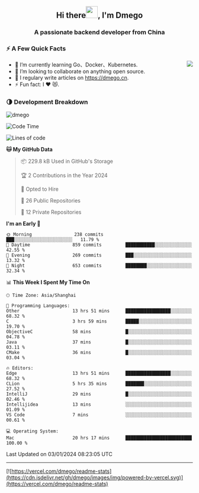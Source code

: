 <h2 align="center">Hi there<img src="https://cdn.jsdelivr.net/gh/dmego/images/img/Hi.gif" height="32" />, I'm Dmego </h2>
<h3 align="center">A passionate backend developer from China</h3>

### ⚡️ A Few Quick Facts

<img align="right" src="https://readme-stats-dmego.vercel.app/api?username=dmego&show_icons=true&icon_color=1573B3&hide_title=true&text_color=718096&bg_color=00000000&hide_border=true"/>

<ul>
    <li> 🌱 I’m currently learning Go、Docker、Kubernetes.</li>
    <li> 👯 I’m looking to collaborate on anything open source.</li>
    <li> 📝 I regulary write articles on <a href="https://dmego.cn">https://dmego.cn</a>.</li>
    <li> ⚡ Fun fact: I ❤️ 😻.</li>
</ul>

### 🌗 Development Breakdown

<img src="https://komarev.com/ghpvc/?username=dmego" alt="dmego" />

<!--START_SECTION:waka-->
![Code Time](http://img.shields.io/badge/Code%20Time-2%2C442%20hrs%2018%20mins-blue)

![Lines of code](https://img.shields.io/badge/From%20Hello%20World%20I%27ve%20Written-681.2%20thousand%20lines%20of%20code-blue)

**🐱 My GitHub Data** 

> 📦 229.8 kB Used in GitHub's Storage 
 > 
> 🏆 2 Contributions in the Year 2024
 > 
> 💼 Opted to Hire
 > 
> 📜 26 Public Repositories 
 > 
> 🔑 12 Private Repositories 
 > 
**I'm an Early 🐤** 

```text
🌞 Morning                238 commits         ███░░░░░░░░░░░░░░░░░░░░░░   11.79 % 
🌆 Daytime                859 commits         ███████████░░░░░░░░░░░░░░   42.55 % 
🌃 Evening                269 commits         ███░░░░░░░░░░░░░░░░░░░░░░   13.32 % 
🌙 Night                  653 commits         ████████░░░░░░░░░░░░░░░░░   32.34 % 
```


📊 **This Week I Spent My Time On** 

```text
🕑︎ Time Zone: Asia/Shanghai

💬 Programming Languages: 
Other                    13 hrs 51 mins      █████████████████░░░░░░░░   68.32 % 
C                        3 hrs 59 mins       █████░░░░░░░░░░░░░░░░░░░░   19.70 % 
ObjectiveC               58 mins             █░░░░░░░░░░░░░░░░░░░░░░░░   04.78 % 
Java                     37 mins             █░░░░░░░░░░░░░░░░░░░░░░░░   03.11 % 
CMake                    36 mins             █░░░░░░░░░░░░░░░░░░░░░░░░   03.04 % 

🔥 Editors: 
Edge                     13 hrs 51 mins      █████████████████░░░░░░░░   68.32 % 
CLion                    5 hrs 35 mins       ███████░░░░░░░░░░░░░░░░░░   27.52 % 
IntelliJ                 29 mins             █░░░░░░░░░░░░░░░░░░░░░░░░   02.46 % 
Intellijidea             13 mins             ░░░░░░░░░░░░░░░░░░░░░░░░░   01.09 % 
VS Code                  7 mins              ░░░░░░░░░░░░░░░░░░░░░░░░░   00.61 % 

💻 Operating System: 
Mac                      20 hrs 17 mins      █████████████████████████   100.00 % 
```


 Last Updated on 03/01/2024 08:23:05 UTC
<!--END_SECTION:waka-->

---

[![https://vercel.com/dmego/readme-stats](https://cdn.jsdelivr.net/gh/dmego/images/img/powered-by-vercel.svg)](https://vercel.com/dmego/readme-stats)

